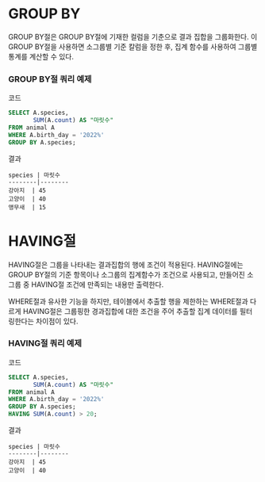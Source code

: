 # GROUP BY

GROUP BY절은 GROUP BY절에 기재한 컬럼을 기춘으로 결과 집합을 그룹화한다. 이 GROUP BY절을 사용하면 소그룹별 기준 칼럼을 정한 후, 집계 함수를 사용하여 그룹별 통계를 계산할 수 있다. 

### GROUP BY절 쿼리 예제
코드
```sql
SELECT A.species, 
       SUM(A.count) AS "마릿수"
FROM animal A
WHERE A.birth_day = '2022%'
GROUP BY A.species;
```
결과
```
species | 마릿수
--------|--------
강아지  | 45
고양이  | 40
앵무새  | 15
```

# HAVING절
<p>
HAVING절은 그룹을 나타내는 결과집합의 행에 조건이 적용된다. HAVING절에는 GROUP BY절의 기준 항목이나 소그룹의 집계함수가 조건으로 사용되고, 만들어진 소그룹 중 HAVING절 조건에 만족되는 내용만 출력한다.
</p>
<p>
WHERE절과 유사한 기능을 하지만, 테이블에서 추출할 행을 제한하는 WHERE절과 다르게 HAVING절은 그룹핑한 경과집합에 대한 조건을 주어 추출할 집계 데이터를 필터링한다는 차이점이 있다.
</p>

### HAVING절 쿼리 예제
코드
```sql
SELECT A.species, 
       SUM(A.count) AS "마릿수"
FROM animal A
WHERE A.birth_day = '2022%'
GROUP BY A.species;
HAVING SUM(A.count) > 20;
```
결과
```
species | 마릿수
--------|--------
강아지  | 45
고양이  | 40
```